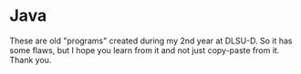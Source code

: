# Java
These are old "programs" created during my 2nd year at DLSU-D. So it has some flaws, but I hope you learn from it and not just copy-paste from it. Thank you.
